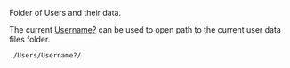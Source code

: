 Folder of Users and their data.

The current [Username?]() can be used to open path to the current user data files folder.

`./Users/Username?/`
